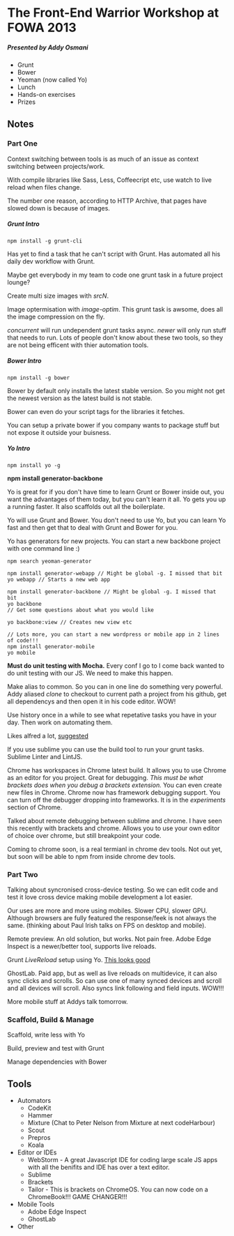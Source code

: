 #	The Front-End Warrior Workshop at FOWA 2013

##### Presented by Addy Osmani

- Grunt
- Bower
- Yeoman (now called Yo)
- Lunch
- Hands-on exercises
- Prizes

## Notes

### Part One

Context switching between tools is as much of an issue as context switching between projects/work.

With compile libraries like Sass, Less, Coffeecript etc, use watch to live reload when files change.

The number one reason, according to HTTP Archive, that pages have slowed down is because of images.

##### Grunt Intro

	npm install -g grunt-cli

Has yet to find a task that he can't script with Grunt. Has automated all his daily dev workflow with Grunt.

Maybe get everybody in my team to code one grunt task in a future project lounge?

Create multi size images with _srcN_.

Image optermisation with _image-optim_. This grunt task is awsome, does all the image compression on the fly.

_concurrent_ will run undependent grunt tasks async. _newer_ will only run stuff that needs to run. Lots of people don't know about these two tools, so they are not being efficent with thier automation tools.

##### Bower Intro

	npm install -g bower

Bower by default only installs the latest stable version. So you might not get the newest version as the latest build is not stable.

Bower can even do your script tags for the libraries it fetches.

You can setup a private bower if you company wants to package stuff but not expose it outside your buisness.

##### Yo Intro

	npm install yo -g

**npm install generator-backbone**

Yo is great for if you don't have time to learn Grunt or Bower inside out, you want the advantages of them today, but you can't learn it all. Yo gets you up a running faster. It also scaffolds out all the boilerplate.

Yo will use Grunt and Bower. You don't need to use Yo, but you can learn Yo fast and then get that to deal with Grunt and Bower for you.

Yo has generators for new projects. You can start a new backbone project with one command line :)

	npm search yeoman-generator

	npm install generator-webapp // Might be global -g. I missed that bit
	yo webapp // Starts a new web app

	npm install generator-backbone // Might be global -g. I missed that bit
	yo backbone
	// Get some questions about what you would like

	yo backbone:view // Creates new view etc

	// Lots more, you can start a new wordpress or mobile app in 2 lines of code!!!
	npm install generator-mobile
	yo mobile

**Must do unit testing with Mocha.** Every conf I go to I come back wanted to do unit testing with our JS. We need to make this happen.

Make alias to common. So you can in one line do something very powerful. Addy aliased _clone_ to checkout to current path a project from his github, get all dependencys and then open it in his code editor. WOW!

Use history once in a while to see what repetative tasks you have in your day. Then work on automating them.

Likes alfred a lot, [suggested](https://github.com/zenorocha/alfred-workflows)

If you use sublime you can use the build tool to run your grunt tasks. Sublime Linter and LintJS.

Chrome has workspaces in Chrome latest build. It allows you to use Chrome as an editor for you project. Great for debugging. _This must be what brackets does when you debug a brackets extension._
You can even create new files in Chrome. Chrome now has framework debugging support. You can turn off the debugger dropping into frameworks. It is in the _experiments_ section of Chrome.

Talked about remote debugging between sublime and chrome. I have seen this recently with brackets and chrome. Allows you to use your own editor of choice over chrome, but still breakpoint your code.

Coming to chrome soon, is a real termianl in chrome dev tools. Not out yet, but soon will be able to npm from inside chrome dev tools.

### Part Two

Talking about syncronised cross-device testing. So we can edit code and test it love cross device making mobile development a lot easier.

Our uses are more and more using mobiles. Slower CPU, slower GPU. Although browsers are fully featured the response/feek is not always the same. (thinking about Paul Irish talks on FPS on desktop and mobile).

Remote preview. An old solution, but works. Not pain free. Adobe Edge Inspect is a newer/better tool, supports live reloads.

Grunt _LiveReload_ setup using Yo. [This looks good](http://bit.ly/gruntsync)

GhostLab. Paid app, but as well as live reloads on multidevice, it can also sync clicks and scrolls. So can use one of many synced devices and scroll and all devices will scroll. Also syncs link following and field inputs. WOW!!!

More mobile stuff at Addys talk tomorrow.



### Scaffold, Build & Manage

Scaffold, write less with Yo

Build, preview and test with Grunt

Manage dependencies with Bower


## Tools

* Automators
	* CodeKit
	* Hammer
	* Mixture (Chat to Peter Nelson from Mixture at next codeHarbour)
	* Scout
	* Prepros
	* Koala
* Editor or IDEs
	* WebStorm - A great Javascript IDE for coding large scale JS apps with all the benifits and IDE has over a text editor.
	* Sublime
	* Brackets
	* Tailor - This is brackets on ChromeOS. You can now code on a ChromeBook!!! GAME CHANGER!!!
* Mobile Tools
	* Adobe Edge Inspect
	* GhostLab
* Other

